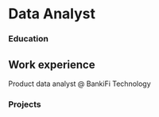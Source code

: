 # Data Analyst

### Education

## Work experience
Product data analyst @ BankiFi Technology

### Projects
